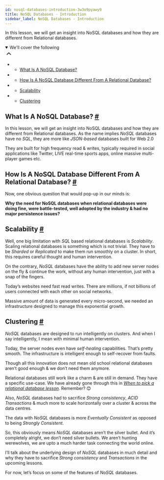 ```yaml
---
id: nosql-databases-introduction-3w3o9pyawy9
title: NoSQL Databases - Introduction
sidebar_label: NoSQL Databases - Introduction
---
```


<div class="PageSummary__TopLeft-sc-19qsvz4-36 fwauBw"><p class="PageSummary__Description-sc-19qsvz4-13 cPWwbw">In this lesson, we will get an insight into NoSQL databases and how they are different from Relational databases.</p><div class="PageSummary__Toc-sc-19qsvz4-39 gUDsJM"><details open="" class="styles__PageTOCStyled-rf9d2l-0 jgnDfg"><summary role="button" tabindex="0" class="styles__HeadingWrap-rf9d2l-1 jpKLlP">We'll cover the following<div rotate="0" color="black" size="24" display="inline-flex" name="icon-button" class="styles__IconButton-sc-12pjl04-0 bLjBRS"><svg xmlns="http://www.w3.org/2000/svg" width="24" height="24" viewBox="0 0 24 24" fill="none" stroke="currentColor" stroke-width="2" stroke-linecap="round" stroke-linejoin="round"><polyline points="18 15 12 9 6 15"></polyline></svg></div></summary><div class="markdown-container-div"><div class="markdownViewer Markdown__Viewer-sc-7qtuee-1 dZltoR" role="none"><ul>
<li>
<ul>
<li><a href="#what-is-a-nosql-database">What Is A NoSQL Database?</a></li>
</ul>
</li>
<li>
<ul>
<li><a href="#how-is-a-nosql-database-different-from-a-relational-database">How Is A NoSQL Database Different From A Relational Database?</a></li>
</ul>
</li>
<li>
<ul>
<li><a href="#scalability">Scalability</a></li>
</ul>
</li>
<li>
<ul>
<li><a href="#clustering">Clustering</a></li>
</ul>
</li>
</ul>
</div></div></details></div></div><div class="styles__ViewerComponentViewStyled-sc-1xosrua-0 cvzEyH"><div><div><div><div><div class=""><div class=""><div class="markdown-container-div"><div class="markdownViewer Markdown__Viewer-sc-7qtuee-1 zJKNA" role="none"><h2 id="what-is-a-nosql-database" data-id="582d9014e8d12f6c3db1d28515e1bdc2">What Is A NoSQL Database? <a class="markdownIt-Anchor" href="#what-is-a-nosql-database"><span class="anchor-link">#</span></a></h2>
<p data-id="1f3f589d9c1b6feb4dfb0c608d165837">In this lesson, we will get an insight into NoSQL databases and how they are different from Relational databases. As the name implies <em>NoSQL</em> databases have no <em>SQL</em>, they are more like <em>JSON-based</em> databases built for Web 2.0</p>
<p data-id="4e1b8dac987740f0d12d8e5b4975d1d6">They are built for high frequency read &amp; writes, typically required in social applications like Twitter, LIVE real-time sports apps, online massive multi-player games etc.</p>
</div></div></div></div></div></div></div></div></div><div class="styles__ViewerComponentViewStyled-sc-1xosrua-0 cvzEyH"><div><div><div><div><div class=""><div class=""><div class="markdown-container-div"><div class="markdownViewer Markdown__Viewer-sc-7qtuee-1 zJKNA" role="none"><h2 id="how-is-a-nosql-database-different-from-a-relational-database" data-id="226b7b4344dc76e003ecf4b9d60f27c6">How Is A NoSQL Database Different From A Relational Database? <a class="markdownIt-Anchor" href="#how-is-a-nosql-database-different-from-a-relational-database"><span class="anchor-link">#</span></a></h2>
<p data-id="a7feb4524393f6a089ddfede57473d62">Now, one obvious question that would pop-up in our minds is:</p>
<p data-id="d547177c175221e51d65bea9c36668f4"><strong>Why the need for NoSQL databases when relational databases were doing fine, were battle-tested, well adopted by the industry &amp; had no major persistence issues?</strong></p>
</div></div></div></div></div></div></div></div></div><div class="styles__ViewerComponentViewStyled-sc-1xosrua-0 cvzEyH"><div><div><div><div><div class=""><div class=""><div class="markdown-container-div"><div class="markdownViewer Markdown__Viewer-sc-7qtuee-1 zJKNA" role="none"><h2 id="scalability" data-id="606356a1fd48ac2cc748cd731178ae57">Scalability <a class="markdownIt-Anchor" href="#scalability"><span class="anchor-link">#</span></a></h2>
<p data-id="65e630c7721da3c63fe29e862ff916fb">Well, one big limitation with <em>SQL</em> based relational databases is <em>Scalability</em>. Scaling relational databases is something which is not trivial. They have to be <em>Sharded</em> or <em>Replicated</em> to make them run smoothly on a cluster. In short, this requires careful thought and human intervention.</p>
<p data-id="f14ffec8d8d7fe618c4b736be592a4b4">On the contrary, <em>NoSQL</em> databases have the ability to add new server nodes on the fly &amp; continue the work, without any human intervention, just with a snap of the fingers.</p>
<p data-id="79d2da00b088677c53f8fa6d09244835">Today’s websites need fast read writes. There are millions, if not billions of users connected with each other on social networks.</p>
<p data-id="ecc6587de7cbd2686e630a025c3ee66b">Massive amount of data is generated every micro-second, we needed an infrastructure designed to manage this exponential growth.</p>
</div></div></div></div></div></div></div></div></div><div class="styles__ViewerComponentViewStyled-sc-1xosrua-0 cvzEyH"><div><div><div><div><div class=""><div class=""><div class="markdown-container-div"><div class="markdownViewer Markdown__Viewer-sc-7qtuee-1 zJKNA" role="none"><h2 id="clustering" data-id="f0225f6153001ea2eeb89ca6fc6ccf65">Clustering <a class="markdownIt-Anchor" href="#clustering"><span class="anchor-link">#</span></a></h2>
<p data-id="79a9b130908e5ad33ae8a953bbdb19e4"><em>NoSQL</em> databases are designed to run intelligently on clusters. And when I say intelligently, I mean with minimal human intervention.</p>
<p data-id="24fc0a63b12869fda08de963bbd37b5c">Today, the server nodes even have <em>self-healing</em> capabilities. That’s pretty smooth. The infrastructure is intelligent enough to self-recover from faults.</p>
<p data-id="cef61b1d68b59794621e606c3ed231a9">Though all this innovation does not mean old school relational databases aren’t good enough &amp; we don’t need them anymore.</p>
<p data-id="54f668643544b479698ae90fbdecefc4">Relational databases still work like a charm &amp; are still in demand. They have a specific use-case. We have already gone through this in <a href="https://www.educative.io/collection/page/6064040858091520/6411938009448448/6652931912761344" target="_blank"><em>When to pick a relational database lesson</em></a>. Remember? 😊</p>
<p data-id="be850454acb6c1506978996b29894876">Also, <em>NoSQL</em> databases had to sacrifice <em>Strong consistency</em>, <em>ACID Transactions</em> &amp; much more to scale horizontally over a cluster &amp; across the data centres.</p>
<p data-id="f3cfc95b64502e21f4aeca1e9a811d0b">The data with <em>NoSQL</em> databases is more <em>Eventually Consistent</em> as opposed to being <em>Strongly Consistent</em>.</p>
<p data-id="9ebe756c377577c5373267b7c6fc3620">So, this obviously means <em>NoSQL</em> databases aren’t the silver bullet. And it’s completely alright, we don’t need silver bullets. We aren’t hunting werewolves, we are upto a much harder task connecting the world online.</p>
<p data-id="ce84861da5e2226780e3a89c34c47095">I’ll talk about the underlying design of <em>NoSQL</em> databases in much detail and why they have to sacrifice <em>Strong consistency</em> and <em>Transactions</em> in the upcoming lessons.</p>
<p data-id="c5ddf9333003469d7bc7e6cba4ba4aeb">For now, let’s focus on some of the features of <em>NoSQL</em> databases.</p>
</div></div></div></div></div></div></div></div></div>